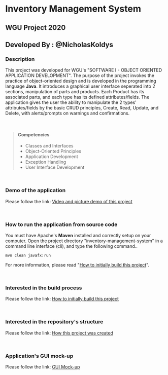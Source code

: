 # Inventory Management System 
## WGU Project 2020
## Developed By : @NicholasKoldys

### Description
This project was developed for WGU's "SOFTWARE I - OBJECT ORIENTED APPLICATION DEVELOPMENT".  The purpose of the project invokes the practice of object-oriented design and is developed in the programming language **Java**.  It introduces a graphical user interface seperated into 2 sections, manipulation of parts and products.  Each Product has its associated parts, and each type has its defined attributes/fields.  The application gives the user the ability to manipulate the 2 types' attributes/fields by the basic CRUD principles, Create, Read, Update, and Delete, with alerts/prompts on warnings and confirmations.

<br />

>#### Competencies
>* Classes and Interfaces
>* Object-Oriented Principles
>* Application Development
>* Exception Handling
>* User Interface Development

<br />

### Demo of the application
Please follow the link:
[Video and picture demo of this project](demo\demo.md)

<br />

### How to run the application from source code
You must have Apache's **Maven** installed and correctly setup on your computer.
Open the project directory "inventory-management-system" in a command line interface (cli), and type the following command..
```
mvn clean javafx:run
```
For more information, please read "[How to initially build this project](project-documents\how-to-build.md)".

<br />

### Interested in the build process
Please follow the link:
[How to initially build this project](project-documents\how-to-build.md)

<br />

### Interested in the repository's structure
Please follow the link:
[How this project was created](project-documents\how-to-create.md)

<br />

### Application's GUI mock-up
Please follow the link:
[GUI Mock-up](project-documents\gui-mockup.md)